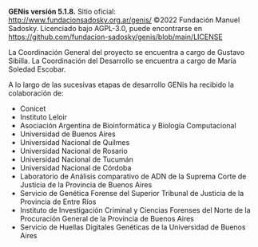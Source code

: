 **GENis versión 5.1.8.**
Sitio oficial: http://www.fundacionsadosky.org.ar/genis/
©2022 Fundación Manuel Sadosky.
Licenciado bajo AGPL-3.0, puede encontrarse en 
https://github.com/fundacion-sadosky/genis/blob/main/LICENSE

La Coordinación General del proyecto se encuentra a cargo de Gustavo Sibilla.
La Coordinación del Desarrollo se encuentra a cargo de María Soledad Escobar.

A lo largo de las sucesivas etapas de desarrollo GENis ha recibido la colaboración de:

* Conicet
* Instituto Leloir
* Asociación Argentina de Bioinformática y Biología Computacional
* Universidad de Buenos Aires
* Universidad Nacional de Quilmes
* Universidad Nacional de Rosario
* Universidad Nacional de Tucumán
* Universidad Nacional de Córdoba
* Laboratorio de Análisis comparativo de ADN de la Suprema Corte de Justicia de la Provincia de Buenos Aires
* Servicio de Genética Forense del Superior Tribunal de Justicia de la Provincia de Entre Ríos
* Instituto de Investigación Criminal y Ciencias Forenses del Norte de la Procuración General de la Provincia de Buenos Aires
* Servicio de Huellas Digitales Genéticas de la Universidad de Buenos Aires
